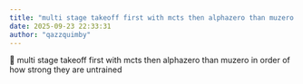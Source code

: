 ```yaml
---
title: "multi stage takeoff first with mcts then alphazero than muzero in order of how strong"
date: 2025-09-23 22:33:31
author: "qazzquimby"
---
```


💭 multi stage takeoff first with mcts then alphazero than muzero in order of how strong they are untrained